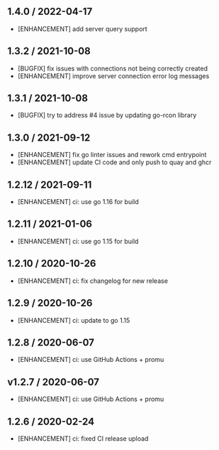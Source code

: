 ## 1.4.0 / 2022-04-17

* [ENHANCEMENT] add server query support

## 1.3.2 / 2021-10-08

* [BUGFIX] fix issues with connections not being correctly created
* [ENHANCEMENT] improve server connection error log messages

## 1.3.1 / 2021-10-08

* [BUGFIX] try to address #4 issue by updating go-rcon library

## 1.3.0 / 2021-09-12

* [ENHANCEMENT] fix go linter issues and rework cmd entrypoint
* [ENHANCEMENT] update CI code and only push to quay and ghcr

## 1.2.12 / 2021-09-11

* [ENHANCEMENT] ci: use go 1.16 for build

## 1.2.11 / 2021-01-06

* [ENHANCEMENT] ci: use go 1.15 for build

## 1.2.10 / 2020-10-26

* [ENHANCEMENT] ci: fix changelog for new release

## 1.2.9 / 2020-10-26

* [ENHANCEMENT] ci: update to go 1.15

## 1.2.8 / 2020-06-07

* [ENHANCEMENT] ci: use GitHub Actions + promu

## v1.2.7 / 2020-06-07

* [ENHANCEMENT] ci: use GitHub Actions + promu

## 1.2.6 / 2020-02-24

* [ENHANCEMENT] ci: fixed CI release upload
